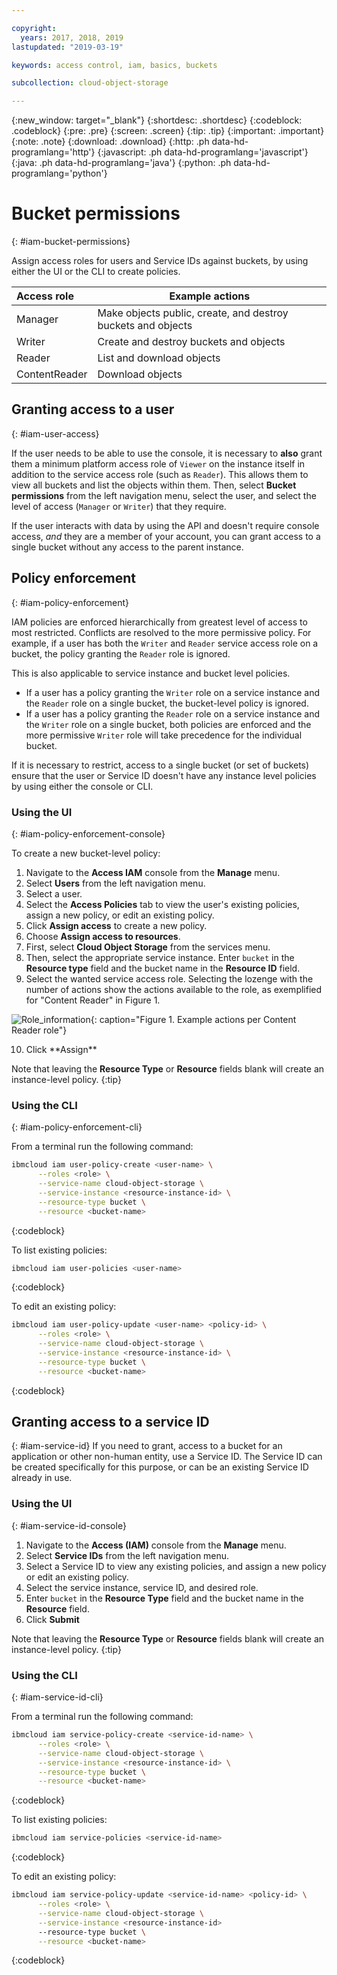```yaml
---

copyright:
  years: 2017, 2018, 2019
lastupdated: "2019-03-19"

keywords: access control, iam, basics, buckets

subcollection: cloud-object-storage

---
```

{:new_window: target="_blank"}
{:shortdesc: .shortdesc}
{:codeblock: .codeblock}
{:pre: .pre}
{:screen: .screen}
{:tip: .tip}
{:important: .important}
{:note: .note}
{:download: .download} 
{:http: .ph data-hd-programlang='http'} 
{:javascript: .ph data-hd-programlang='javascript'} 
{:java: .ph data-hd-programlang='java'} 
{:python: .ph data-hd-programlang='python'}

# Bucket permissions
{: #iam-bucket-permissions}

Assign access roles for users and Service IDs against buckets, by using either the UI or the CLI to create policies.

| Access role | Example actions                                             |
|:------------|-------------------------------------------------------------|
| Manager     | Make objects public, create, and destroy buckets and objects |
| Writer      | Create and destroy buckets and objects                      |
| Reader      | List and download objects                                   |
| ContentReader      | Download objects                                   |

## Granting access to a user
{: #iam-user-access}

If the user needs to be able to use the console, it is necessary to **also** grant them a minimum platform access role of `Viewer` on the instance itself in addition to the service access role (such as `Reader`). This allows them to view all buckets and list the objects within them. Then, select **Bucket permissions** from the left navigation menu, select the user, and select the level of access (`Manager` or `Writer`) that they require.

If the user interacts with data by using the API and doesn't require console access, _and_ they are a member of your account, you can grant access to a single bucket without any access to the parent instance.

## Policy enforcement
{: #iam-policy-enforcement}

IAM policies are enforced hierarchically from greatest level of access to most restricted. Conflicts are resolved to the more permissive policy. For example, if a user has both the `Writer` and `Reader` service access role on a bucket, the policy granting the `Reader` role is ignored.

This is also applicable to service instance and bucket level policies.

- If a user has a policy granting the `Writer` role on a service instance and the `Reader` role on a single bucket, the bucket-level policy is ignored.
- If a user has a policy granting the `Reader` role on a service instance and the `Writer` role on a single bucket, both policies are enforced and the more permissive `Writer` role will take precedence for the individual bucket.

If it is necessary to restrict,  access to a single bucket (or set of buckets) ensure that the user or Service ID doesn't have any instance level policies by using either the console or CLI.

### Using the UI
{: #iam-policy-enforcement-console}

To create a new bucket-level policy: 

  1. Navigate to the **Access IAM** console from the **Manage** menu.
  2. Select **Users** from the left navigation menu.
  3. Select a user.
  4. Select the **Access Policies** tab to view the user's existing policies, assign a new policy, or edit an existing policy.
  5. Click **Assign access** to create a new policy.
  6. Choose **Assign access to resources**.
  7. First, select **Cloud Object Storage** from the services menu.
  8. Then, select the appropriate service instance. Enter `bucket` in the **Resource type** field and the bucket name in the **Resource ID** field.
  9. Select the wanted service access role. Selecting the lozenge with the number of actions show the actions available to the role, as exemplified for "Content Reader" in Figure 1.
  
![Role_information](https://s3.us.cloud-object-storage.appdomain.cloud/docs-resources/console-iam-changes-role-cos.png){: caption="Figure 1. Example actions per Content Reader role"}

  <ol start="10"><li>Click **Assign** </li></ol>

Note that leaving the **Resource Type** or **Resource** fields blank will create an instance-level policy.
{:tip}

### Using the CLI
{: #iam-policy-enforcement-cli}

From a terminal run the following command:

```bash
ibmcloud iam user-policy-create <user-name> \
      --roles <role> \
      --service-name cloud-object-storage \
      --service-instance <resource-instance-id> \
      --resource-type bucket \
      --resource <bucket-name>
```
{:codeblock}

To list existing policies:

```bash
ibmcloud iam user-policies <user-name>
```
{:codeblock}

To edit an existing policy:

```bash
ibmcloud iam user-policy-update <user-name> <policy-id> \
      --roles <role> \
      --service-name cloud-object-storage \
      --service-instance <resource-instance-id> \
      --resource-type bucket \
      --resource <bucket-name>
```
{:codeblock}

## Granting access to a service ID
{: #iam-service-id}
If you need to grant,  access to a bucket for an application or other non-human entity, use a Service ID. The Service ID can be created specifically for this purpose, or can be an existing Service ID already in use.

### Using the UI
{: #iam-service-id-console}

  1. Navigate to the **Access (IAM)** console from the **Manage** menu.
  2. Select **Service IDs** from the left navigation menu.
  3. Select a Service ID to view any existing policies, and assign a new policy or edit an existing policy.
  3. Select the service instance, service ID, and desired role.
  4. Enter `bucket` in the **Resource Type** field and the bucket name in the **Resource** field.
  5. Click **Submit**

  Note that leaving the **Resource Type** or **Resource** fields blank will create an instance-level policy.
  {:tip}

### Using the CLI
{: #iam-service-id-cli}

From a terminal run the following command:

```bash
ibmcloud iam service-policy-create <service-id-name> \
      --roles <role> \
      --service-name cloud-object-storage \
      --service-instance <resource-instance-id> \
      --resource-type bucket \
      --resource <bucket-name>
```
{:codeblock}

To list existing policies:

```bash
ibmcloud iam service-policies <service-id-name>
```
{:codeblock}

To edit an existing policy:

```bash
ibmcloud iam service-policy-update <service-id-name> <policy-id> \
      --roles <role> \
      --service-name cloud-object-storage \
      --service-instance <resource-instance-id>
      --resource-type bucket \
      --resource <bucket-name>
```
{:codeblock}
